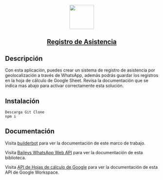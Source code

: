 <p align="center">
  <a href="#">
    <picture>
      <img src="https://avatars.githubusercontent.com/u/110422648?v=4" height="80">
    </picture>
    <h2 align="center">Registro de Asistencia</h2>
  </a>
</p>


## Descripción

Con esta aplicación, puedes crear un sistema de registro de asistencia por geolocalización a través de WhatsApp, además podrás guardar los registros en la hoja de cálculo de Google Sheet. Revisa la documentación que se indica mas abajo para activar correctamente esta solución.

## Instalación

```
Descarga Git Clone
npm i
```


## Documentación

Visita [builderbot](https://builderbot.vercel.app/) para ver la documentación de este marco de trabajo.

Visita [Baileys WhatsApp Web API](https://baileys.wiki/docs/intro/) para ver la documentación de esta biblioteca.

Visita [API de Hojas de cálculo de Google](https://developers.google.com/workspace/sheets/api/guides/concepts?hl=es-419) para ver la documentación de esta API de Google Workspace.


